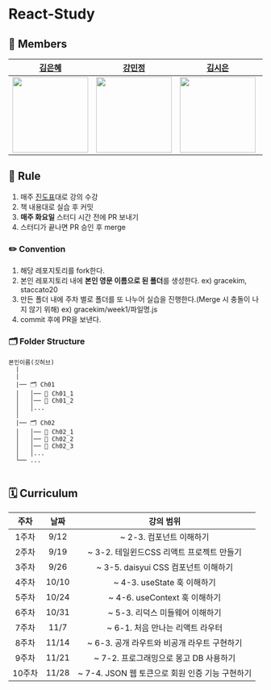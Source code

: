 # React-Study

## 👤 Members
| [김은혜](https://github.com/gracekim527) |[강민정](https://github.com/staccato20) | [김시은](https://github.com/kimsieun99) | [박지균](https://github.com/jivirus) | [오동재](https://github.com/djdongjae) |
|:---:|:---:|:---:|:---:|:---:|
| <img src="https://github.com/gracekim527.png" width="150"> | <img src="https://github.com/staccato20.png" width="150"> | <img src="https://github.com/kimsieun99.png" width="150"> | <img src="https://github.com/jivirus.png" width="150"> | <img src="https://github.com/djdongjae.png" width="150">

## 📌 Rule
1. 매주 [진도표](#curriculum)대로 강의 수강
2. 책 내용대로 실습 후 커밋
3. **매주 화요일** 스터디 시간 전에 PR 보내기
4. 스터디가 끝나면 PR 승인 후 merge

### ✏️ Convention
1. 해당 레포지토리를 fork한다.
2. 본인 레포지토리 내에 **본인 영문 이름으로 된 폴더**를 생성한다. ex) gracekim, staccato20
3. 만든 폴더 내에 주차 별로 폴더를 또 나누어 실습을 진행한다.(Merge 시 충돌이 나지 않기 위해) ex) gracekim/week1/파일명.js
4. commit 후에 PR을 보낸다.

### 🗂 Folder Structure

```
본인이름(깃허브) 
  |
  |
  |── 🗂 Ch01
  │   │── 📁 Ch01_1
  │   │── 📁 Ch01_2
  │   │...
  │
  |── 🗂 Ch02
  │   │── 📁 Ch02_1
  │   │── 📁 Ch02_2
  │   │── 📁 Ch02_3
  │   │...
  └── ...
      
```

## 🗓️ Curriculum <a id="curriculum">
| 주차 | 날짜 | 강의 범위 |
|:---:|:---:|:---:|
| 1주차 | 9/12 | ~ 2-3. 컴포넌트 이해하기 |
| 2주차 | 9/19 | ~ 3-2. 테일윈드CSS 리액트 프로젝트 만들기 |
| 3주차 | 9/26 | ~ 3-5. daisyui CSS 컴포넌트 이해하기 |
| 4주차 | 10/10 | ~ 4-3. useState 훅 이해하기 |
| 5주차 | 10/24 | ~ 4-6. useContext 훅 이해하기 |
| 6주차 | 10/31 | ~ 5-3. 리덕스 미들웨어 이해하기 |
| 7주차 | 11/7 | ~ 6-1. 처음 만나는 리액트 라우터 |
| 8주차 | 11/14 | ~ 6-3. 공개 라우트와 비공개 라우트 구현하기 |
| 9주차 | 11/21 | ~ 7-2. 프로그래밍으로 몽고 DB 사용하기 |
| 10주차 | 11/28 | ~ 7-4. JSON 웹 토큰으로 회원 인증 기능 구현하기 |

